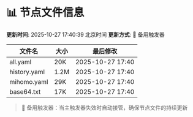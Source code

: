 # 📊 节点文件信息

**更新时间**: 2025-10-27 17:40:39 北京时间
**更新方式**: 🔄 备用触发器

| 文件名 | 大小 | 最后修改 |
|--------|------|----------|
| all.yaml | 20K | 2025-10-27 17:40 |
| history.yaml | 1.2M | 2025-10-27 17:40 |
| mihomo.yaml | 29K | 2025-10-27 17:40 |
| base64.txt | 17K | 2025-10-27 17:40 |

> 🔄 备用触发器：当主触发器失效时自动接管，确保节点文件的持续更新
